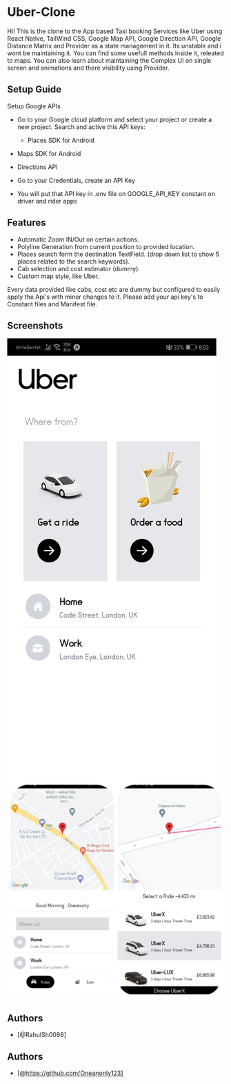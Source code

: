 
# Uber-Clone

Hi! This is the clone to the App based Taxi booking Services like Uber using React Native, TailWind CSS, Google Map API, Google Direction API, Google Distance Matrix and Provider as a state management in it. Its unstable and i wont be maintaining it. You can find some usefull methods inside it, 
releated to maps. You can also learn about maintaining the Complex UI on single screen and animations 
  and there visibility using Provider.


## Setup Guide

Setup Google APIs

- Go to your Google cloud platform and select your project or create a new project.
Search and active this API keys:
  - Places SDK for Android
- Maps SDK for Android
- Directions API
- Go to your Credentials, create an API Key

- You will put that API key in .env file on GOOGLE_API_KEY constant on driver and rider apps
    
## Features

- Automatic Zoom IN/Out on certain actions.
- Polyline Generation from current position to provided location.
- Places search form the destination TextField. (drop down list to show 5 places related to the search keywords).   
- Cab selection and cost estimator (dummy).
- Custom map style, like Uber.

Every data provided like cabs, cost etc are dummy but configured to easily apply the Api's with minor changes to it. Please add your api key's to Constant files and Manifest file.
## Screenshots

![App Screenshot](https://github.com/Oneanonly123/uber-clone/blob/main/Uber-Screenshot/Uber-Clone-Home.jpeg?raw=true)
![App Screenshot](https://github.com/Oneanonly123/uber-clone/blob/main/Uber-Screenshot/Uber-Map.jpg?raw=true)



## Authors

- [@RahulSh0098]


## Authors

- [@https://github.com/Oneanonly123]
